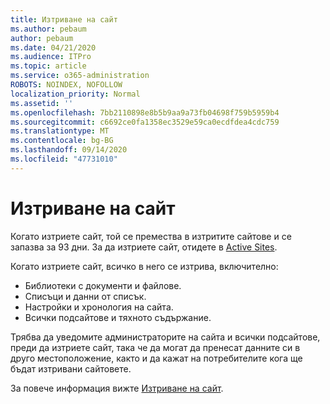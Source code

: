 ```yaml
---
title: Изтриване на сайт
ms.author: pebaum
author: pebaum
ms.date: 04/21/2020
ms.audience: ITPro
ms.topic: article
ms.service: o365-administration
ROBOTS: NOINDEX, NOFOLLOW
localization_priority: Normal
ms.assetid: ''
ms.openlocfilehash: 7bb2110898e8b5b9aa9a73fb04698f759b5959b4
ms.sourcegitcommit: c6692ce0fa1358ec3529e59ca0ecdfdea4cdc759
ms.translationtype: MT
ms.contentlocale: bg-BG
ms.lasthandoff: 09/14/2020
ms.locfileid: "47731010"
---
```

# <a name="delete-a-site"></a>Изтриване на сайт

Когато изтриете сайт, той се премества в изтритите сайтове и се запазва за 93 дни. За да изтриете сайт, отидете в [Active Sites](https://admin.microsoft.com/sharepoint?page=sitemanagement&modern=true). 

Когато изтриете сайт, всичко в него се изтрива, включително:

- Библиотеки с документи и файлове.
- Списъци и данни от списък.
- Настройки и хронология на сайта.
- Всички подсайтове и тяхното съдържание.

Трябва да уведомите администраторите на сайта и всички подсайтове, преди да изтриете сайт, така че да могат да пренесат данните си в друго местоположение, както и да кажат на потребителите кога ще бъдат изтривани сайтовете.

За повече информация вижте [Изтриване на сайт](https://docs.microsoft.com/sharepoint/delete-site-collection).
